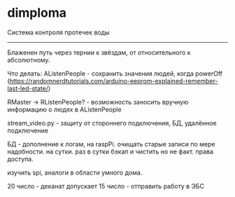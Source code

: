 # dimploma
Система контроля протечек воды
***
Блаженен путь через тернии к звёздам, от относительного к абсолютному.

Что делать:
AListenPeople - сохранить значения людей, когда powerOff (https://randomnerdtutorials.com/arduino-eeprom-explained-remember-last-led-state/)

RMaster -> RListenPeople? - возможность заносить вручную информацию о людях в AListenPeople

stream_video.py - защиту от стороннего подключения, БД, удалённое подключение

БД - дополнение к логам, на raspPi. очищать старые записи по мере надобности. на сутки. раз в сутки бэкап и чистить но не факт. права доступа.

изучить spi, аналоги в области умного дома. 

20 число - деканат допускает
15 число - отправить работу в ЭБС


